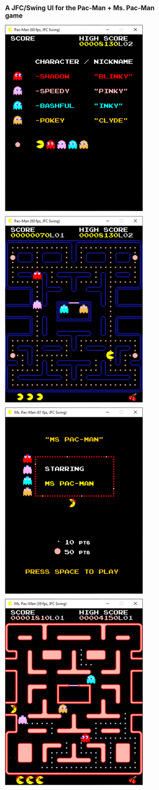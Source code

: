 ##  A JFC/Swing UI for the Pac-Man + Ms. Pac-Man game

![Pac-Man Intro Screen](screenshots/pacman-intro.png "Pac-Man Intro Screen")

![Pac-Man Play Screen](screenshots/pacman-play.png "Pac-Man Play Screen")

![Ms. Pac-Man Intro Screen](screenshots/mspacman-intro.png "Ms. Pac-Man Intro Screen")

![Ms. Pac-Man Play Screen](screenshots/mspacman-play.png "Ms. Pac-Man Play Screen")

